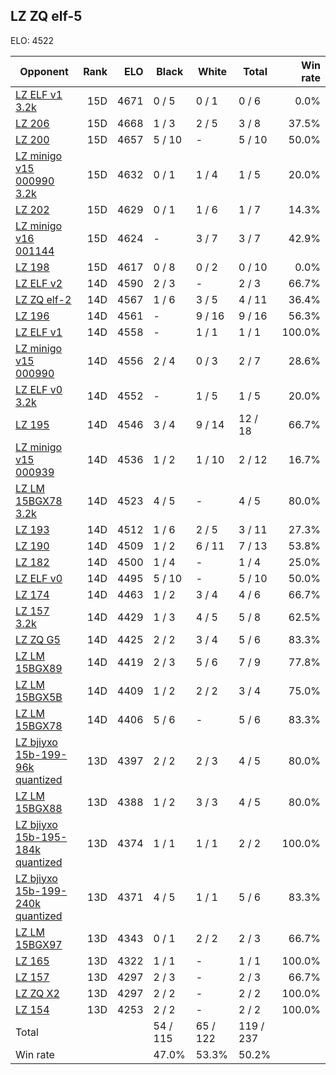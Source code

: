 ## LZ ZQ elf-5 ##

ELO: 4522

Opponent | Rank | ELO | Black | White | Total | Win rate
---------|-----:|----:|-------|-------|-------|-------:
[LZ ELF v1 3.2k](LZ%20ELF%20v1%203.2k.md) | 15D | 4671 | 0 / 5 | 0 / 1 | 0 / 6 | 0.0%
[LZ 206](LZ%20206.md) | 15D | 4668 | 1 / 3 | 2 / 5 | 3 / 8 | 37.5%
[LZ 200](LZ%20200.md) | 15D | 4657 | 5 / 10 | - | 5 / 10 | 50.0%
[LZ minigo v15 000990 3.2k](LZ%20minigo%20v15%20000990%203.2k.md) | 15D | 4632 | 0 / 1 | 1 / 4 | 1 / 5 | 20.0%
[LZ 202](LZ%20202.md) | 15D | 4629 | 0 / 1 | 1 / 6 | 1 / 7 | 14.3%
[LZ minigo v16 001144](LZ%20minigo%20v16%20001144.md) | 15D | 4624 | - | 3 / 7 | 3 / 7 | 42.9%
[LZ 198](LZ%20198.md) | 15D | 4617 | 0 / 8 | 0 / 2 | 0 / 10 | 0.0%
[LZ ELF v2](LZ%20ELF%20v2.md) | 14D | 4590 | 2 / 3 | - | 2 / 3 | 66.7%
[LZ ZQ elf-2](LZ%20ZQ%20elf-2.md) | 14D | 4567 | 1 / 6 | 3 / 5 | 4 / 11 | 36.4%
[LZ 196](LZ%20196.md) | 14D | 4561 | - | 9 / 16 | 9 / 16 | 56.3%
[LZ ELF v1](LZ%20ELF%20v1.md) | 14D | 4558 | - | 1 / 1 | 1 / 1 | 100.0%
[LZ minigo v15 000990](LZ%20minigo%20v15%20000990.md) | 14D | 4556 | 2 / 4 | 0 / 3 | 2 / 7 | 28.6%
[LZ ELF v0 3.2k](LZ%20ELF%20v0%203.2k.md) | 14D | 4552 | - | 1 / 5 | 1 / 5 | 20.0%
[LZ 195](LZ%20195.md) | 14D | 4546 | 3 / 4 | 9 / 14 | 12 / 18 | 66.7%
[LZ minigo v15 000939](LZ%20minigo%20v15%20000939.md) | 14D | 4536 | 1 / 2 | 1 / 10 | 2 / 12 | 16.7%
[LZ LM 15BGX78 3.2k](LZ%20LM%2015BGX78%203.2k.md) | 14D | 4523 | 4 / 5 | - | 4 / 5 | 80.0%
[LZ 193](LZ%20193.md) | 14D | 4512 | 1 / 6 | 2 / 5 | 3 / 11 | 27.3%
[LZ 190](LZ%20190.md) | 14D | 4509 | 1 / 2 | 6 / 11 | 7 / 13 | 53.8%
[LZ 182](LZ%20182.md) | 14D | 4500 | 1 / 4 | - | 1 / 4 | 25.0%
[LZ ELF v0](LZ%20ELF%20v0.md) | 14D | 4495 | 5 / 10 | - | 5 / 10 | 50.0%
[LZ 174](LZ%20174.md) | 14D | 4463 | 1 / 2 | 3 / 4 | 4 / 6 | 66.7%
[LZ 157 3.2k](LZ%20157%203.2k.md) | 14D | 4429 | 1 / 3 | 4 / 5 | 5 / 8 | 62.5%
[LZ ZQ G5](LZ%20ZQ%20G5.md) | 14D | 4425 | 2 / 2 | 3 / 4 | 5 / 6 | 83.3%
[LZ LM 15BGX89](LZ%20LM%2015BGX89.md) | 14D | 4419 | 2 / 3 | 5 / 6 | 7 / 9 | 77.8%
[LZ LM 15BGX5B](LZ%20LM%2015BGX5B.md) | 14D | 4409 | 1 / 2 | 2 / 2 | 3 / 4 | 75.0%
[LZ LM 15BGX78](LZ%20LM%2015BGX78.md) | 14D | 4406 | 5 / 6 | - | 5 / 6 | 83.3%
[LZ bjiyxo 15b-199-96k quantized](LZ%20bjiyxo%2015b-199-96k%20quantized.md) | 13D | 4397 | 2 / 2 | 2 / 3 | 4 / 5 | 80.0%
[LZ LM 15BGX88](LZ%20LM%2015BGX88.md) | 13D | 4388 | 1 / 2 | 3 / 3 | 4 / 5 | 80.0%
[LZ bjiyxo 15b-195-184k quantized](LZ%20bjiyxo%2015b-195-184k%20quantized.md) | 13D | 4374 | 1 / 1 | 1 / 1 | 2 / 2 | 100.0%
[LZ bjiyxo 15b-199-240k quantized](LZ%20bjiyxo%2015b-199-240k%20quantized.md) | 13D | 4371 | 4 / 5 | 1 / 1 | 5 / 6 | 83.3%
[LZ LM 15BGX97](LZ%20LM%2015BGX97.md) | 13D | 4343 | 0 / 1 | 2 / 2 | 2 / 3 | 66.7%
[LZ 165](LZ%20165.md) | 13D | 4322 | 1 / 1 | - | 1 / 1 | 100.0%
[LZ 157](LZ%20157.md) | 13D | 4297 | 2 / 3 | - | 2 / 3 | 66.7%
[LZ ZQ X2](LZ%20ZQ%20X2.md) | 13D | 4297 | 2 / 2 | - | 2 / 2 | 100.0%
[LZ 154](LZ%20154.md) | 13D | 4253 | 2 / 2 | - | 2 / 2 | 100.0%
Total | | | 54 / 115 | 65 / 122 | 119 / 237 | 
Win rate| | | 47.0% | 53.3% | 50.2% | 
